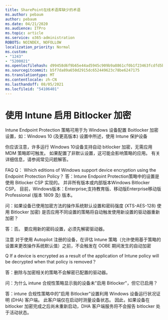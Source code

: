 ```yaml
---
title: SharePoint在线术语库缺少的术语
ms.author: pebaum
author: pebaum
ms.date: 04/21/2020
ms.audience: ITPro
ms.topic: article
ms.service: o365-administration
ROBOTS: NOINDEX, NOFOLLOW
localization_priority: Normal
ms.custom:
- "1243"
- "5200021"
ms.openlocfilehash: d99458d6f9b65e44ad5945c909b9a8861cf0b1f23463fcdfd5b8351b1c08d670
ms.sourcegitcommit: b5f7da89a650d2915dc652449623c78be6247175
ms.translationtype: MT
ms.contentlocale: zh-CN
ms.lasthandoff: 08/05/2021
ms.locfileid: "54106401"
---
```

# <a name="enabling-bitlocker-encryption-with-intune"></a>使用 Intune 启用 Bitlocker 加密

Intune Endpoint Protection 策略可用于为 Windows 设备配置 Boitlocker 加密设置，如：Windows 10 (及更高版本) 设置中所述，使用 Intune 保护设备

你应该注意，许多运行 Windows 10设备支持自动 bitlocker 加密，无需应用 MDM 策略即可触发。 如果配置了非默认设置，这可能会影响策略的应用。 有关详细信息，请参阅常见问题解答。


FAQ Q： Which editions of Windows support device encryption using the Endpoint Protection Policy？
答：Intune Endpoint Protection策略中的设置是使用 Bitlocker CSP 实现的。  并非所有版本或内部版本Windows Bitlocker CSP。 目前，Windows版本：Enterprise;支持教育版、移动版Enterprise移动版Professional (版本 1809 及) 版本。




问：如果设备已使用加密方法的操作系统默认设置和密码强度 (XTS-AES-128) 使用 Bitlocker 加密) 是否应用不同设置的策略将自动触发使用新设置的驱动器重新加密？

答：否。 要应用新的密码设置，必须先解密驱动器。

注意 对于使用 Autopilot 注册的设备，在评估 Intune 策略（允许使用基于策略的设置来更改操作系统默认值）之前，不会触发在 OOBE 期间发生的自动加密




Q If a device is encrypted as a result of the application of Intune policy will be decrypted when that policy is removed？

答：删除与加密相关的策略不会解密已配置的驱动器。




问：为什么 intune 合规性策略显示我的设备未"启用 Bitlocker"，但它已启用？

答：intune 合规性策略中的"启用 Bitlocker"设置利用 Windows 设备运行状况证明 (DHA) 客户端。 此客户端仅在启动时测量设备状态。 因此，如果设备在 bitlocker 加密完成之后尚未重新启动，DHA 客户端服务将不会报告 bitlocker 处于活动状态。
